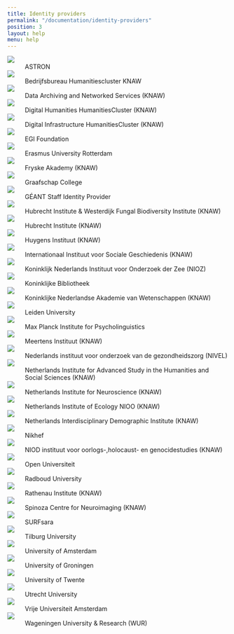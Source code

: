 ```yaml
---
title: Identity providers
permalink: "/documentation/identity-providers"
position: 3
layout: help
menu: help
---
```


<dl class="row">
    <dt class="col-sm-2"><img src="https://static.surfconext.nl/logos/idp/astron.gif"></dt>
    <dd class="col-sm-10 align-self-center">ASTRON</dd>
    <dt class="col-sm-2"><img src="https://static.surfconext.nl/media/idp/huc.png"></dt>
    <dd class="col-sm-10 align-self-center">Bedrijfsbureau Humanitiescluster KNAW</dd>
    <dt class="col-sm-2"><img src="https://static.surfconext.nl/logos/idp/knaw-dans.png"></dt>
    <dd class="col-sm-10 align-self-center">Data Archiving and Networked Services (KNAW)</dd>
    <dt class="col-sm-2"><img src="https://static.surfconext.nl/media/idp/humanities.png"></dt>
    <dd class="col-sm-10 align-self-center">Digital Humanities HumanitiesCluster (KNAW)</dd>
    <dt class="col-sm-2"><img src="https://static.surfconext.nl/media/idp/knaw_di.png"></dt>
    <dd class="col-sm-10 align-self-center">Digital Infrastructure HumanitiesCluster (KNAW)</dd>
    <dt class="col-sm-2"><img src="https://static.surfconext.nl/logos/idp/egi.png"></dt>
    <dd class="col-sm-10 align-self-center">EGI Foundation</dd>
    <dt class="col-sm-2"><img src="https://static.surfconext.nl/logos/idp/eur.png"></dt>
    <dd class="col-sm-10 align-self-center">Erasmus University Rotterdam</dd>
    <dt class="col-sm-2"><img src="https://static.surfconext.nl/logos/idp/FA-logo.png"></dt>
    <dd class="col-sm-10 align-self-center">Fryske Akademy (KNAW)</dd>
    <dt class="col-sm-2"><img src="https://static.surfconext.nl/logos/idp/graafschapcollege.png"></dt>
    <dd class="col-sm-10 align-self-center">Graafschap College</dd>
    <dt class="col-sm-2"><img src="https://static.surfconext.nl/logos/idp/geant.png"></dt>
    <dd class="col-sm-10 align-self-center">GÉANT Staff Identity Provider</dd>
    <dt class="col-sm-2"><img src="https://static.surfconext.nl/media/idp/hubrecht_westerdijk.png"></dt>
    <dd class="col-sm-10 align-self-center">Hubrecht Institute &amp; Westerdijk Fungal Biodiversity Institute (KNAW)</dd>
    <dt class="col-sm-2"><img src="https://static.surfconext.nl/logos/idp/knaw-hubrecht.png"></dt>
    <dd class="col-sm-10 align-self-center">Hubrecht Institute (KNAW)</dd>
    <dt class="col-sm-2"><img src="https://static.surfconext.nl/logos/idp/knaw-huygens-new.png"></dt>
    <dd class="col-sm-10 align-self-center">Huygens Instituut (KNAW)</dd>
    <dt class="col-sm-2"><img src="https://static.surfconext.nl/logos/idp/knaw-iisg.png"></dt>
    <dd class="col-sm-10 align-self-center">Internationaal Instituut voor Sociale Geschiedenis (KNAW)</dd>
    <dt class="col-sm-2"><img src="https://static.surfconext.nl/logos/idp/nioz.png"></dt>
    <dd class="col-sm-10 align-self-center">Koninklijk Nederlands Instituut voor Onderzoek der Zee (NIOZ)</dd>
    <dt class="col-sm-2"><img src="https://static.surfconext.nl/logos/idp/kb.png"></dt>
    <dd class="col-sm-10 align-self-center">Koninklijke Bibliotheek</dd>
    <dt class="col-sm-2"><img src="https://static.surfconext.nl/logos/idp/knaw.png"></dt>
    <dd class="col-sm-10 align-self-center">Koninklijke Nederlandse Akademie van Wetenschappen (KNAW)</dd>
    <dt class="col-sm-2"><img src="https://static.surfconext.nl/logos/idp/leiden.png"></dt>
    <dd class="col-sm-10 align-self-center">Leiden University</dd>
    <dt class="col-sm-2"><img src="https://static.surfconext.nl/logos/idp/mpi.png"></dt>
    <dd class="col-sm-10 align-self-center">Max Planck Institute for Psycholinguistics</dd>
    <dt class="col-sm-2"><img src="https://static.surfconext.nl/logos/idp/knaw-meertens.png"></dt>
    <dd class="col-sm-10 align-self-center">Meertens Instituut (KNAW)</dd>
    <dt class="col-sm-2"><img src="https://static.surfconext.nl/logos/idp/nivel.png"></dt>
    <dd class="col-sm-10 align-self-center">Nederlands instituut voor onderzoek van de gezondheidszorg (NIVEL)</dd>
    <dt class="col-sm-2"><img src="https://static.surfconext.nl/media/idp/nias.png"></dt>
    <dd class="col-sm-10 align-self-center">Netherlands Institute for Advanced Study in the Humanities and Social Sciences (KNAW)</dd>
    <dt class="col-sm-2"><img src="https://static.surfconext.nl/logos/idp/logo-herseninstituut.png"></dt>
    <dd class="col-sm-10 align-self-center">Netherlands Institute for Neuroscience (KNAW)</dd>
    <dt class="col-sm-2"><img src="https://static.surfconext.nl/logos/idp/nioo-knaw.png"></dt>
    <dd class="col-sm-10 align-self-center">Netherlands Institute of Ecology NIOO (KNAW)</dd>
    <dt class="col-sm-2"><img src="https://static.surfconext.nl/logos/idp/knaw_nidi.png"></dt>
    <dd class="col-sm-10 align-self-center">Netherlands Interdisciplinary Demographic Institute (KNAW)</dd>
    <dt class="col-sm-2"><img src="https://static.surfconext.nl/logos/idp/nikhef.png"></dt>
    <dd class="col-sm-10 align-self-center">Nikhef</dd>
    <dt class="col-sm-2"><img src="https://static.surfconext.nl/logos/idp/knaw-niod.png"></dt>
    <dd class="col-sm-10 align-self-center">NIOD instituut voor oorlogs-,holocaust- en genocidestudies (KNAW)</dd>
    <dt class="col-sm-2"><img src="https://static.surfconext.nl/logos/idp/ou.png"></dt>
    <dd class="col-sm-10 align-self-center">Open Universiteit</dd>
    <dt class="col-sm-2"><img src="https://static.surfconext.nl/logos/idp/radboudlogo120.png"></dt>
    <dd class="col-sm-10 align-self-center">Radboud University</dd>
    <dt class="col-sm-2"><img src="https://static.surfconext.nl/logos/idp/Rathenau.png"></dt>
    <dd class="col-sm-10 align-self-center">Rathenau Institute (KNAW)</dd>
    <dt class="col-sm-2"><img src="https://static.surfconext.nl/media/idp/spinoza_logo.png"></dt>
    <dd class="col-sm-10 align-self-center">Spinoza Centre for Neuroimaging (KNAW)</dd>
    <dt class="col-sm-2"><img src="https://static.surfconext.nl/logos/idp/SURFsara.png"></dt>
    <dd class="col-sm-10 align-self-center">SURFsara</dd>
    <dt class="col-sm-2"><img src="https://static.surfconext.nl/logos/idp/uvtboom.png"></dt>
    <dd class="col-sm-10 align-self-center">Tilburg University</dd>
    <dt class="col-sm-2"><img src="https://static.surfconext.nl/logos/idp/uva.png"></dt>
    <dd class="col-sm-10 align-self-center">University of Amsterdam</dd>
    <dt class="col-sm-2"><img src="https://static.surfconext.nl/logos/idp/rug.png"></dt>
    <dd class="col-sm-10 align-self-center">University of Groningen</dd>
    <dt class="col-sm-2"><img src="https://static.surfconext.nl/logos/idp/utwente.png"></dt>
    <dd class="col-sm-10 align-self-center">University of Twente</dd>
    <dt class="col-sm-2"><img src="https://static.surfconext.nl/logos/idp/uu.png"></dt>
    <dd class="col-sm-10 align-self-center">Utrecht University</dd>
    <dt class="col-sm-2"><img src="https://static.surfconext.nl/logos/idp/vu.png"></dt>
    <dd class="col-sm-10 align-self-center">Vrije Universiteit Amsterdam</dd>
    <dt class="col-sm-2"><img src="https://static.surfconext.nl/logos/idp/wur.png"></dt>
    <dd class="col-sm-10 align-self-center">Wageningen University &amp; Research (WUR)</dd>
</dl>